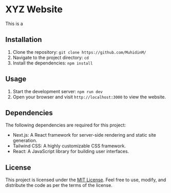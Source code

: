 # XYZ Website

This is a

## Installation

1. Clone the repository: `git clone https://github.com/MuhidinM/`
2. Navigate to the project directory: `cd `
3. Install the dependencies: `npm install`

## Usage

1. Start the development server: `npm run dev`
2. Open your browser and visit `http://localhost:3000` to view the website.

## Dependencies

The following dependencies are required for this project:

- Next.js: A React framework for server-side rendering and static site generation.
- Tailwind CSS: A highly customizable CSS framework.
- React: A JavaScript library for building user interfaces.

## License

This project is licensed under the [MIT License](https://opensource.org/licenses/MIT). Feel free to use, modify, and distribute the code as per the terms of the license.
